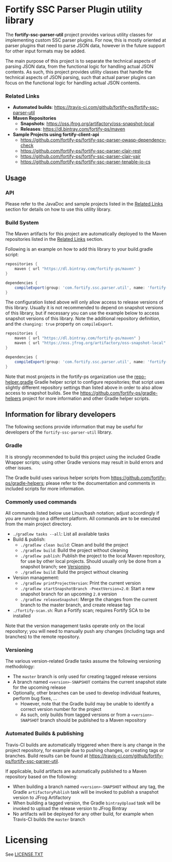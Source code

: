 # Fortify SSC Parser Plugin utility library 

The **fortify-ssc-parser-util** project provides various utility classes 
for implementing custom SSC parser plugins. For now, this is mostly oriented 
at parser plugins that need to parse JSON data, however in the future support 
for other input formats may be added.

The main purpose of this project is to separate the technical aspects of 
parsing JSON data, from the functional logic for handling actual JSON contents.
As such, this project provides utility classes that handle the technical aspects
of JSON parsing, such that actual parser plugins can focus on the functional logic
for handling actual JSON contents.

### Related Links

* **Automated builds**: https://travis-ci.com/github/fortify-ps/fortify-ssc-parser-util
* **Maven Repositories**
  * **Snapshots**: https://oss.jfrog.org/artifactory/oss-snapshot-local
  * **Releases**: https://dl.bintray.com/fortify-ps/maven
* **Sample Projects using fortify-client-api**
  * https://github.com/fortify-ps/fortify-ssc-parser-owasp-dependency-check
  * https://github.com/fortify-ps/fortify-ssc-parser-clair-rest
  * https://github.com/fortify-ps/fortify-ssc-parser-clair-yair
  * https://github.com/fortify-ps/fortify-ssc-parser-tenable-io-cs

## Usage

### API
Please refer to the JavaDoc and sample projects listed in the [Related Links](#related-links) section
for details on how to use this utility library.

### Build System
The Maven artifacts for this project are automatically deployed to
the Maven repositories listed in the [Related Links](#related-links) section.

Following is an example on how to add this library to your build.gradle 
script:

```groovy
repositories {
    maven { url "https://dl.bintray.com/fortify-ps/maven" }
}

dependencies {
    compileExport(group: 'com.fortify.ssc.parser.util', name: 'fortify-ssc-parser-util', version:'<version>') { transitive = true }
}
```

The configuration listed above will only allow access to release versions of this library.
Usually it is not recommended to depend on snapshot versions of this library, but if necessary
you can use the example below to access snapshot versions of this library. Note the additional
repository definition, and the `changing: true` property on `compileExport`.

```groovy
repositories {
    maven { url "https://dl.bintray.com/fortify-ps/maven" }
    maven { url "https://oss.jfrog.org/artifactory/oss-snapshot-local" }
}

dependencies {
    compileExport(group: 'com.fortify.ssc.parser.util', name: 'fortify-ssc-parser-util', version:'<version>', changing: true) { transitive = true }
}
```

Note that most projects in the fortify-ps organization use the
[repo-helper.gradle](https://github.com/fortify-ps/gradle-helpers/blob/1.0/repo-helper.gradle)
Gradle helper script to configure repositories; that script uses
slightly different repository settings than listed above in order to also 
allow access to snapshot builds. See the https://github.com/fortify-ps/gradle-helpers 
project for more information and other Gradle helper scripts.


## Information for library developers

The following sections provide information that may be useful for developers of the 
`fortify-ssc-parser-util` library.

### Gradle

It is strongly recommended to build this project using the included Gradle Wrapper
scripts; using other Gradle versions may result in build errors and other issues.

The Gradle build uses various helper scripts from https://github.com/fortify-ps/gradle-helpers;
please refer to the documentation and comments in included scripts for more information. 

### Commonly used commands

All commands listed below use Linux/bash notation; adjust accordingly if you
are running on a different platform. All commands are to be executed from
the main project directory.

* `./gradlew tasks --all`: List all available tasks
* Build & publish:
  * `./gradlew clean build`: Clean and build the project
  * `./gradlew build`: Build the project without cleaning
  * `./gradlew publish`: Publish the project to the local Maven repository, for use by other local projects. Should usually only be done from a snapshot branch; see [Versioning](#versioning).
  * `./gradlew build`: Build the project without cleaning
* Version management:
  * `./gradlew printProjectVersion`: Print the current version
  * `./gradlew startSnapshotBranch -PnextVersion=2.0`: Start a new snapshot branch for an upcoming `2.0` version
  * `./gradlew releaseSnapshot`: Merge the changes from the current branch to the master branch, and create release tag
* `./fortify-scan.sh`: Run a Fortify scan; requires Fortify SCA to be installed

Note that the version management tasks operate only on the local repository; you will need to manually
push any changes (including tags and branches) to the remote repository.

### Versioning

The various version-related Gradle tasks assume the following versioning methodology:
* The `master` branch is only used for creating tagged release versions
* A branch named `<version>-SNAPSHOT` contains the current snapshot state for the upcoming release
* Optionally, other branches can be used to develop individual features, perform bug fixes, ...
  * However, note that the Gradle build may be unable to identify a correct version number for the project
  * As such, only builds from tagged versions or from a `<version>-SNAPSHOT` branch should be published to a Maven repository

### Automated Builds & publishing

Travis-CI builds are automatically triggered when there is any change in the project repository,
for example due to pushing changes, or creating tags or branches. Build results can be found
at https://travis-ci.com/github/fortify-ps/fortify-ssc-parser-util.

If applicable, build artifacts are automatically published to a Maven repository based on the
following:
* When building a branch named `<version>-SNAPSHOT` without any tag, the Gradle `artifactoryPublish` task will be invoked to publish a snapshot version to JFrog Artifactory
* When building a tagged version, the Gradle `bintrayUpload` task will be invoked to upload the release version to JFrog Bintray
* No artifacts will be deployed for any other build, for example when Travis-CI builds the `master` branch

# Licensing
See [LICENSE.TXT](LICENSE.TXT)